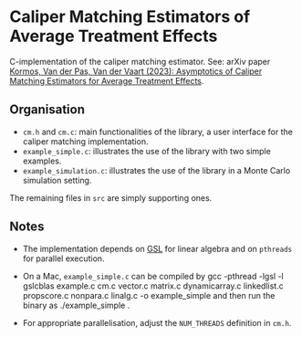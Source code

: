 # Caliper Matching Estimators of Average Treatment Effects

C-implementation of the caliper matching estimator. See: arXiv paper [Kormos, Van der Pas, Van der Vaart (2023): Asymptotics of Caliper Matching Estimators for Average Treatment Effects](https://arxiv.org/abs/2304.08373).

## Organisation

- `cm.h` and `cm.c`: main functionalities of the library, a user interface for the caliper matching implementation.
- `example_simple.c`: illustrates the use of the library with two simple examples.
- `example_simulation.c`: illustrates the use of the library in a Monte Carlo simulation setting.

The remaining files in `src` are simply supporting ones.

## Notes

- The implementation depends on [GSL](https://www.gnu.org/software/gsl/) for linear algebra and on `pthreads` for parallel execution.

- On a Mac, `example_simple.c` can be compiled by
    gcc -pthread -lgsl -l gslcblas example.c cm.c vector.c matrix.c dynamicarray.c linkedlist.c propscore.c nonpara.c linalg.c -o example_simple
and then run the binary as
    ./example_simple
.

- For appropriate parallelisation, adjust the `NUM_THREADS` definition in `cm.h`.